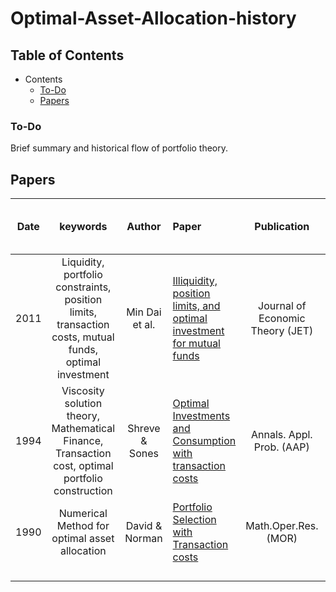 # Optimal-Asset-Allocation-history


## Table of Contents


- Contents
  - [To-Do](#To-Do)
  - [Papers](#Papers)




### To-Do
Brief summary and historical flow of portfolio theory.



## Papers
     
|  Date  |       keywords        |Author                                          |Paper                                                                                                                                                                   |     Publication    | State (R, TBR, NR) |
| :-----: | :------------------: | :--------------------------------------------: | :-----------------------------------------------------------------------------------------------------------------------------------------------------------------------| :-----------------------------------------------------------: | :------------------------------------------------------------------------:|
| 2011  | Liquidity, portfolio constraints, position limits, transaction costs, mutual funds, optimal investment         | Min Dai et al.  | [Illiquidity, position limits, and optimal investment for mutual funds](http://apps.olin.wustl.edu/faculty/liuh/Papers/JET_AIP_Dai_Jin_Liu.pdf) |  Journal of Economic Theory (JET) | R |
| 1994  | Viscosity solution theory, Mathematical Finance, Transaction cost, optimal portfolio construction|Shreve & Sones   | [Optimal Investments and Consumption with transaction costs](https://projecteuclid.org/journals/annals-of-applied-probability/volume-4/issue-3/Optimal-Investment-and-Consumption-with-Transaction-Costs/10.1214/aoap/1177004966.full) | Annals. Appl. Prob. (AAP) | R |
| 1990 | Numerical Method for optimal asset allocation         |  David & Norman   | [Portfolio Selection with Transaction costs](https://www.jstor.org/stable/3689770) | Math.Oper.Res. (MOR) | TBR |
|   |          |   |      |             |         |
|   |          |   |      |             |         |
|   |          |   |      |             |         |
|   |          |   |      |             |         |






